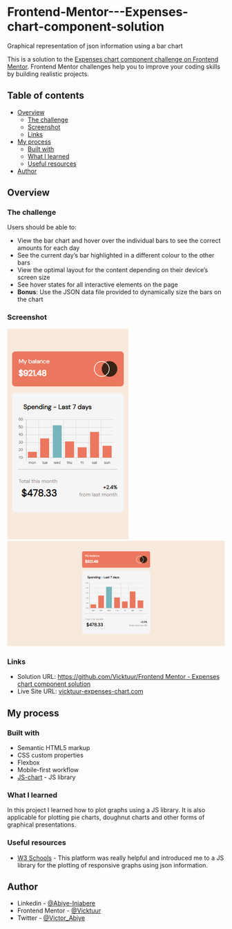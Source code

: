 # Frontend-Mentor---Expenses-chart-component-solution
Graphical representation of json information using a bar chart 

This is a solution to the [Expenses chart component challenge on Frontend Mentor](https://www.frontendmentor.io/challenges/expenses-chart-component-e7yJBUdjwt). Frontend Mentor challenges help you to improve your coding skills by building realistic projects. 

## Table of contents

- [Overview](#overview)
  - [The challenge](#the-challenge)
  - [Screenshot](#screenshot)
  - [Links](#links)
- [My process](#my-process)
  - [Built with](#built-with)
  - [What I learned](#what-i-learned)
  - [Useful resources](#useful-resources)
- [Author](#author)


## Overview

### The challenge

Users should be able to:

- View the bar chart and hover over the individual bars to see the correct amounts for each day
- See the current day’s bar highlighted in a different colour to the other bars
- View the optimal layout for the content depending on their device’s screen size
- See hover states for all interactive elements on the page
- **Bonus**: Use the JSON data file provided to dynamically size the bars on the chart

### Screenshot

![Mobile-view](images/Mobile-view-Expenses-chart-components.png)
![Desktop-view](images/Desktop-view-Expenses-chart-components.png)


### Links

- Solution URL: [https://github.com/Vicktuur/Frontend Mentor - Expenses chart component solution](https://github.com/Vicktuur/Frontend_Mentor-Expenses-chart-component-solution)
- Live Site URL: [vicktuur-expenses-chart.com](https://vicktuur-expenses-chart.netlify.com)

## My process

### Built with

- Semantic HTML5 markup
- CSS custom properties
- Flexbox
- Mobile-first workflow
- [JS-chart](https://cdnjs.cloudflare.com/ajax/libs/Chart.js/2.5.0/Chart.js) - JS library

### What I learned

In this project I learned how to plot graphs using a JS library. It is also applicable for plotting pie charts, doughnut charts and other forms of graphical presentations.

### Useful resources

- [W3 Schools](https://www.w3schools.com) - This  platform was really helpful and introduced me to a JS library for the plotting of responsive graphs using json information.

## Author

- Linkedin - [@Abiye-Iniabere](https://www.linkedin.com/in/abiye-iniabere-6715391b3)
- Frontend Mentor - [@Vicktuur](https://www.frontendmentor.io/profile/Vicktuur)
- Twitter - [@Victor_Abiye](https://www.twitter.com/Victor_Abiye)
